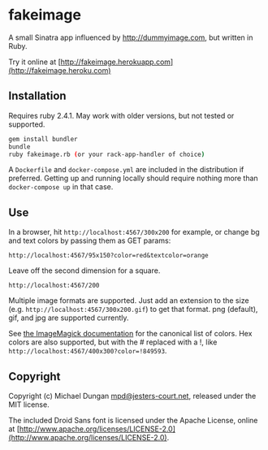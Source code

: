 # fakeimage

A small Sinatra app influenced by http://dummyimage.com, but written in Ruby.

Try it online at [http://fakeimage.herokuapp.com](http://fakeimage.heroku.com)

## Installation

Requires ruby 2.4.1. May work with older versions, but not tested or supported.
```bash
gem install bundler
bundle
ruby fakeimage.rb (or your rack-app-handler of choice)
```

A `Dockerfile` and `docker-compose.yml` are included in the distribution if preferred. Getting up and running
locally should require nothing more than `docker-compose up` in that case.

## Use

In a browser, hit `http://localhost:4567/300x200` for example, or change bg and text colors by passing them as GET params:

`http://localhost:4567/95x150?color=red&textcolor=orange`

Leave off the second dimension for a square.

`http://localhost:4567/200`

Multiple image formats are supported. Just add an extension to the size (e.g. `http://localhost:4567/300x200.gif`) to get that format. png (default), gif, and jpg are supported currently.

See [the ImageMagick documentation](http://www.imagemagick.org/script/color.php#color_names) for the canonical list of colors. Hex colors are also supported, but with the # replaced with a !, like `http://localhost:4567/400x300?color=!849593`.

## Copyright

Copyright (c) Michael Dungan <mpd@jesters-court.net>, released under the MIT license.

The included Droid Sans font is licensed under the Apache License, online at [http://www.apache.org/licenses/LICENSE-2.0](http://www.apache.org/licenses/LICENSE-2.0).
